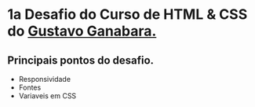 # 1a Desafio do Curso de HTML & CSS do [Gustavo Ganabara.](https://www.cursoemvideo.com/)

## Principais pontos do desafio.

* Responsividade
* Fontes
* Variaveis em CSS